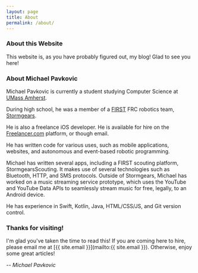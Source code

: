 ```yaml
---
layout: page
title: About
permalink: /about/
---
```


### About this Website
This website is, as you have probably figured out, my blog! Glad to see you here!



### About Michael Pavkovic
Michael Pavkovic is currently a student studying Computer Science at [UMass Amherst](https://www.cics.umass.edu).

During high school, he was a member of a [FIRST](http://www.firstinspires.org/) 
FRC robotics team, [Stormgears](http://www.stormgears.org/). 

He is also a freelance iOS developer. He is available for hire on the
[Freelancer.com](https://www.freelancer.com/u/mpavkovic688.html) platform, or though email.

He has written code for various uses, such as mobile applications, websites, and autonomous and event-based robotic programming. 

Michael has written several apps, including a FIRST scouting platform, StormgearsScouting. 
It makes use of several technologies such as Bluetooth, HTTP, and SMS protocols. Outside of
Stormgears, Michael has worked on a music streaming service prototype, which uses the YouTube and 
YouTube Data APIs to seamlessly stream music for free, legally, to an Android device.

He has experience in Swift, Kotlin, Java, HTML/CSS/JS, and Git version control.



### Thanks for visiting!
I'm glad you've taken the time to read this! If you are coming here to hire, please email me at
[{{ site.email }}](mailto:{{ site.email }}). Otherwise, enjoy some great articles!

*-- Michael Pavkovic*